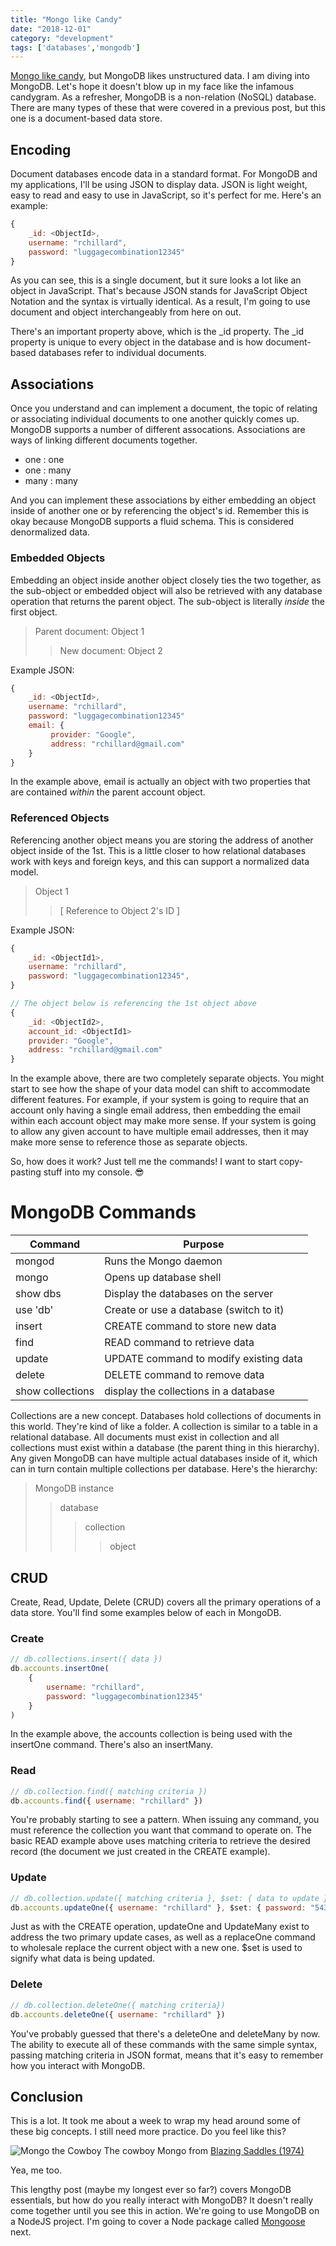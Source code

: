 ```yaml
---
title: "Mongo like Candy"
date: "2018-12-01"
category: "development"
tags: ['databases','mongodb']
---
```


[Mongo like candy](https://www.youtube.com/watch?v=P8ciVBQixpU), but MongoDB likes unstructured data.  I am diving into MongoDB.  Let's hope it doesn't blow up in my face like the infamous candygram.  As a refresher, MongoDB is a non-relation (NoSQL) database.  There are many types of these that were covered in a previous post, but this one is a document-based data store.

## Encoding
Document databases encode data in a standard format.  For MongoDB and my applications, I'll be using JSON to display data.  JSON is light weight, easy to read and easy to use in JavaScript, so it's perfect for me.  Here's an example:
```javascript
{
    _id: <ObjectId>,
    username: "rchillard",
    password: "luggagecombination12345"
}
```
As you can see, this is a single document, but it sure looks a lot like an object in JavaScript.  That's because JSON stands for JavaScript Object Notation and the syntax is virtually identical.  As a result, I'm going to use document and object interchangeably from here on out.

There's an important property above, which is the _id property.  The _id property is unique to every object in the database and is how document-based databases refer to individual documents.

## Associations
Once you understand and can implement a document, the topic of relating or associating individual documents to one another quickly comes up.  MongoDB supports a number of different assocations.  Associations are ways of linking different documents together.
- one  : one
- one  : many
- many : many

And you can implement these associations by either embedding an object inside of another one or by referencing the object's id.  Remember this is okay because MongoDB supports a fluid schema.  This is considered denormalized data.

### Embedded Objects
Embedding an object inside another object closely ties the two together, as the sub-object or embedded object will also be retrieved with any database operation that returns the parent object.  The sub-object is literally *inside* the first object.
> Parent document: Object 1
>> New document:   Object 2

Example JSON:
```javascript
{
    _id: <ObjectId>,
    username: "rchillard",
    password: "luggagecombination12345"
    email: {
         provider: "Google",
         address: "rchillard@gmail.com"   
    }
}
```
In the example above, email is actually an object with two properties that are contained *within* the parent account object.

### Referenced Objects
Referencing another object means you are storing the address of another object inside of the 1st.  This is a little closer to how relational databases work with keys and foreign keys, and this can support a normalized data model.
> Object 1
>> [ Reference to Object 2's ID ]

Example JSON:
```javascript
{
    _id: <ObjectId1>,
    username: "rchillard",
    password: "luggagecombination12345",
}

// The object below is referencing the 1st object above
{
    _id: <ObjectId2>,
    account_id: <ObjectId1>
    provider: "Google",
    address: "rchillard@gmail.com"
}
```
In the example above, there are two completely separate objects.  You might start to see how the shape of your data model can shift to accommodate different features.  For example, if your system is going to require that an account only having a single email address, then embedding the email within each account object may make more sense.  If your system is going to allow any given account to have multiple email addresses, then it may make more sense to reference those as separate objects. 

So, how does it work?  Just tell me the commands!  I want to start copy-pasting stuff into my console. 
:sunglasses:

# MongoDB Commands

| Command     | Purpose |
| ----------- | ----------- |
| mongod      | Runs the Mongo daemon |
| mongo       | Opens up database shell |
| show dbs    | Display the databases on the server |
| use 'db'    | Create or use a database (switch to it) |
| insert      | CREATE command to store new data |
| find        | READ command to retrieve data |
| update      | UPDATE command to modify existing data |
| delete      | DELETE command to remove data |
| show collections | display the collections in a database |

Collections are a new concept.  Databases hold collections of documents in this world.  They're kind of like a folder.  A collection is similar to a table in a relational database.  All documents must exist in collection and all collections must exist within a database (the parent thing in this hierarchy).  Any given MongoDB can have multiple actual databases inside of it, which can in turn contain multiple collections per database.  Here's the hierarchy:
> MongoDB instance
>> database
>>> collection
>>>> object

## CRUD
Create, Read, Update, Delete (CRUD) covers all the primary operations of a data store.  You'll find some examples below of each in MongoDB.

### Create
```javascript
// db.collections.insert({ data })
db.accounts.insertOne(
    {
        username: "rchillard",
        password: "luggagecombination12345"
    }
)
```
In the example above, the accounts collection is being used with the insertOne command.  There's also an insertMany.

### Read
```javascript
// db.collection.find({ matching criteria })
db.accounts.find({ username: "rchillard" })
```
You're probably starting to see a pattern.  When issuing any command, you must reference the collection you want that command to operate on.  The basic READ example above uses matching criteria to retrieve the desired record (the document we just created in the CREATE example).

### Update
```javascript
// db.collection.update({ matching criteria }, $set: { data to update })
db.accounts.updateOne({ username: "rchillard" }, $set: { password: "54321wifipassword" })
```
Just as with the CREATE operation, updateOne and UpdateMany exist to address the two primary update cases, as well as a replaceOne command to wholesale replace the current object with a new one.  $set is used to signify what data is being updated.

### Delete
```javascript
// db.collection.deleteOne({ matching criteria})
db.accounts.deleteOne({ username: "rchillard" })
```
You've probably guessed that there's a deleteOne and deleteMany by now.  The ability to execute all of these commands with the same simple syntax, passing matching criteria in JSON format, means that it's easy to remember how you interact with MongoDB.

## Conclusion
This is a lot.  It took me about a week to wrap my head around some of these big concepts.  I still need more practice.  Do you feel like this?

![Mongo the Cowboy](mongo-the-cowboy.jpg "Large Cowboy with Hat")
The cowboy Mongo from [Blazing Saddles (1974)](https://www.imdb.com/title/tt0071230/)

Yea, me too.  

This lengthy post (maybe my longest ever so far?) covers MongoDB essentials, but how do you really interact with MongoDB?  It doesn't really come together until you see this in action.  We're going to use MongoDB on a NodeJS project.  I'm going to cover a Node package called [Mongoose](https://www.npmjs.com/package/mongoose) next.
